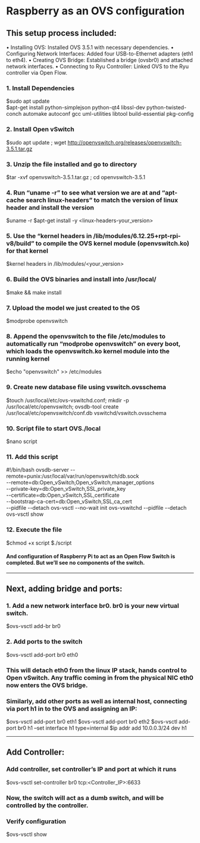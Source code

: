 # Raspberry as an OVS configuration

## This setup process included:
•	Installing OVS: Installed OVS 3.5.1 with necessary dependencies. 
•	Configuring Network Interfaces: Added four USB-to-Ethernet adapters (eth1 to eth4).
•	Creating OVS Bridge: Established a bridge (ovsbr0) and attached network interfaces. 
•	Connecting to Ryu Controller: Linked OVS to the Ryu controller via Open Flow.

### 1. Install Dependencies
$sudo apt update  
$apt-get install python-simplejson python-qt4 libssl-dev python-twisted-conch automake autoconf gcc uml-utilities libtool build-essential pkg-config 

### 2. Install Open vSwitch
$sudo apt update ; wget http://openvswitch.org/releases/openvswitch-3.5.1.tar.gz 

### 3. Unzip the file installed and go to directory
$tar -xvf openvswitch-3.5.1.tar.gz ; cd openvswitch-3.5.1

### 4. Run “uname -r” to see what version we are at and “apt-cache search linux-headers” to match the version of linux header and install the version
$uname -r
$apt-get install -y <linux-headers-your_version>

### 5. Use the “kernel headers in /lib/modules/6.12.25+rpt-rpi-v8/build” to compile the OVS kernel module (openvswitch.ko) for that kernel 
$kernel headers in /lib/modules/<your_version>

### 6. Build the OVS binaries and install into /usr/local/ 
$make && make install

### 7. Upload the model we just created to the OS
$modprobe openvswitch

### 8. Append the openvswitch to the file /etc/modules to automatically run “modprobe openvswitch” on every boot, which loads the openvswitch.ko kernel module into the running kernel
$echo "openvswitch" >> /etc/modules

### 9. Create new database file using vswitch.ovsschema
$touch /usr/local/etc/ovs-vswitchd.conf; mkdir -p /usr/local/etc/openvswitch; ovsdb-tool create /usr/local/etc/openvswitch/conf.db vswitchd/vswitch.ovsschema

### 10. Script file to start OVS./local
$nano script

### 11. Add this script
#!/bin/bash
ovsdb-server --remote=punix:/usr/local/var/run/openvswitch/db.sock \
    --remote=db:Open_vSwitch,Open_vSwitch,manager_options \
    --private-key=db:Open_vSwitch,SSL,private_key \
    --certificate=db:Open_vSwitch,SSL,certificate \
    --bootstrap-ca-cert=db:Open_vSwitch,SSL,ca_cert \
    --pidfile --detach
ovs-vsctl --no-wait init
ovs-vswitchd --pidfile --detach
ovs-vsctl show

### 12. Execute the file
$chmod +x script
$./script

#### And configuration of Raspberry Pi to act as an Open Flow Switch is completed. But we’ll see no components of the switch. 

---
## Next, adding bridge and ports:

### 1. Add a new network interface br0. br0 is your new virtual switch. 
$ovs-vsctl add-br br0

### 2. Add ports to the switch 
$ovs-vsctl add-port br0 eth0

### This will detach eth0 from the linux IP stack, hands control to Open vSwitch. Any traffic coming in from the physical NIC eth0 now enters the OVS bridge. 
### Similarly, add other ports as well as internal host, connecting via port h1 in to the OVS and assigning an IP:
$ovs-vsctl add-port br0 eth1
$ovs-vsctl add-port br0 eth2
$ovs-vsctl add-port br0 h1 –set interface h1 type=internal
$ip addr add 10.0.0.3/24 dev h1

---
## Add Controller:

### Add controller, set controller’s IP and port at which it runs
$ovs-vsctl set-controller br0 tcp:<Controller_IP>:6633
### Now, the switch will act as a dumb switch, and will be controlled by the controller.

### Verify configuration
$ovs-vsctl show
